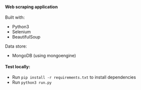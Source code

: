#### Web scraping application

Built with:
- Python3
- Selenium
- BeautifulSoup

Data store:
- MongoDB (using mongoengine)

#### Test locally:
- Run `pip install -r requirements.txt` to install dependencies
- Run `python3 run.py`

